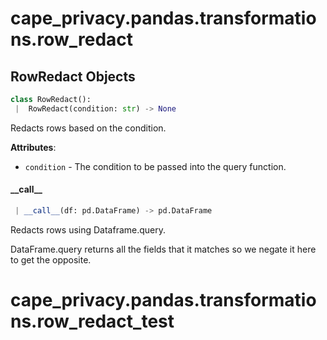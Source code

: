 <a name=".cape_privacy.pandas.transformations.row_redact"></a>
# cape\_privacy.pandas.transformations.row\_redact

<a name=".cape_privacy.pandas.transformations.row_redact.RowRedact"></a>
## RowRedact Objects

```python
class RowRedact():
 |  RowRedact(condition: str) -> None
```

Redacts rows based on the condition.

**Attributes**:

- `condition` - The condition to be passed into the query function.

<a name=".cape_privacy.pandas.transformations.row_redact.RowRedact.__call__"></a>
#### \_\_call\_\_

```python
 | __call__(df: pd.DataFrame) -> pd.DataFrame
```

Redacts rows using Dataframe.query.

DataFrame.query returns all the fields that it matches so
we negate it here to get the opposite.

<a name=".cape_privacy.pandas.transformations.row_redact_test"></a>
# cape\_privacy.pandas.transformations.row\_redact\_test

